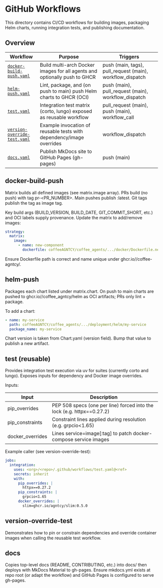 # GitHub Workflows

This directory contains CI/CD workflows for building images, packaging Helm charts, running integration tests, and publishing documentation.

## Overview

| Workflow | Purpose | Triggers |
|----------|---------|----------|
| [`docker-build-push.yaml`](.github/workflows/docker-build-push.yaml) | Build multi-arch Docker images for all agents and optionally push to GHCR | push (main, tags), pull_request (main), workflow_dispatch |
| [`helm-push.yaml`](.github/workflows/helm-push.yaml) | Lint, package, and (on push to main) push Helm charts to GHCR (OCI) | push (main), pull_request (main), workflow_dispatch |
| [`test.yaml`](.github/workflows/test.yaml) | Integration test matrix (corto, lungo) exposed as reusable workflow | pull_request (main), push (main), workflow_call |
| [`version-override-test.yaml`](.github/workflows/version-override-test.yaml) | Example invocation of reusable tests with dependency/image overrides | workflow_dispatch |
| [`docs.yaml`](.github/workflows/docs.yaml) | Publish MkDocs site to GitHub Pages (gh-pages) | push (main) |

## docker-build-push

Matrix builds all defined images (see matrix.image array). PRs build (no push) with tag pr-<PR_NUMBER>. Main pushes publish :latest. Git tags publish the tag as image tag.

Key build args (BUILD_VERSION, BUILD_DATE, GIT_COMMIT_SHORT, etc.) and OCI labels supply provenance. Update the matrix to add/remove images:

```yaml
strategy:
  matrix:
    image:
      - name: new-component
        dockerfile: coffeeAGNTCY/coffee_agents/.../docker/Dockerfile.new
```

Ensure Dockerfile path is correct and name unique under ghcr.io/<org>/coffee-agntcy/.

## helm-push

Packages each chart listed under matrix.chart. On push to main charts are pushed to ghcr.io/<org>/coffee_agntcy/helm as OCI artifacts; PRs only lint + package.

To add a chart:

```yaml
- name: my-service
  path: coffeeAGNTCY/coffee_agents/.../deployment/helm/my-service
  package_name: my-service
```

Chart version is taken from Chart.yaml (version field). Bump that value to publish a new artifact.

## test (reusable)

Provides integration test execution via uv for suites (currently corto and lungo). Exposes inputs for dependency and Docker image overrides.

Inputs:

| Input | Description |
|-------|-------------|
| pip_overrides | PEP 508 specs (one per line) forced into the lock (e.g. httpx==0.27.2) |
| pip_constraints | Constraint lines applied during resolution (e.g. grpcio<1.65) |
| docker_overrides | Lines service=image[:tag] to patch docker-compose service images |

Example caller (see version-override-test):

```yaml
jobs:
  integration:
    uses: <org>/<repo>/.github/workflows/test.yaml@<ref>
    secrets: inherit
    with:
      pip_overrides: |
        httpx==0.27.2
      pip_constraints: |
        grpcio<1.65
      docker_overrides: |
        slim=ghcr.io/agntcy/slim:0.5.0
```

## version-override-test

Demonstrates how to pin or constrain dependencies and override container images when calling the reusable test workflow.

## docs

Copies top-level docs (README, CONTRIBUTING, etc.) into docs/ then deploys with MkDocs Material to gh-pages. Ensure mkdocs.yml exists at repo root (or adapt the workflow) and GitHub Pages is configured to serve gh-pages.
